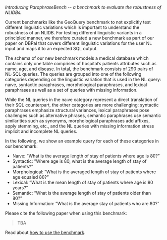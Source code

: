 *Introducing ParaphraseBench -- a benchmark to evaluate the robustness of NLIDBs.*

Current benchmarks like the GeoQuery benchmark to not explicitly test different linguistic variations which is important to understand the robustness of an NLIDB. For testing different linguistic variants in a principled manner, we therefore curated a new benchmark as part of our paper on DBPal that covers different linguistic variations for the user NL input and maps it to an expected SQL output.

The schema of our new benchmark models a medical database which contains only one table comprises of hospital’s patients attributes such as name, age, and disease. In total, the benchmark consists of 290 pairs of NL-SQL queries. The queries are grouped into one of the following categories depending on the linguistic variation that is used in the NL query: naıve, syntactic paraphrases, morphological paraphrases, and lexical paraphrases as well as a set of queries with missing information.

While the NL queries in the naıve category represent a direct translation of their SQL counterpart, the other categories are more challenging: syntactic paraphrases emphasize structural variances, lexical paraphrases pose challenges such as alternative phrases, semantic paraphrases use semantic similarities such as synonyms, morphological paraphrases add affixes, apply stemming, etc., and the NL queries with missing information stress implicit and incomplete NL queries.

In the following, we show an example query for each of these categories in our benchmark:

* Naıve: ”What is the average length of stay of patients where age is 80?”
* Syntactic: ”Where age is 80, what is the average length of stay of patients?”
* Morphological: ”What is the averaged length of stay of patients where age equaled 80?”
* Lexical: ”What is the mean length of stay of patients where age is 80 years?”
* Semantic: ”What is the average length of stay of patients older than 80?”
* Missing Information: ”What is the average stay of patients who are 80?”

Please cite the following paper when using this benchmark:

> TBA

Read about [how to use the benchmark](usage.html).